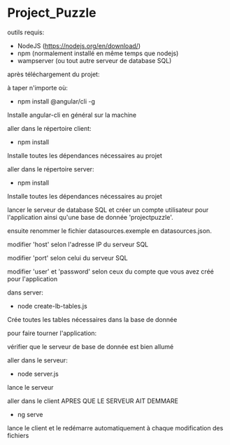 # Project_Puzzle

outils requis:

  - NodeJS (https://nodejs.org/en/download/)
  - npm (normalement installé en même temps que nodejs)
  - wampserver (ou tout autre serveur de database SQL)

après téléchargement du projet:

  à taper n'importe où:
  - npm install @angular/cli -g

  Installe angular-cli en général sur la machine

  aller dans le répertoire client:
  - npm install

  Installe toutes les dépendances nécessaires au projet

  aller dans le répertoire server:
  - npm install

  Installe toutes les dépendances nécessaires au projet

  lancer le serveur de database SQL et créer un compte utilisateur pour l'application ainsi qu'une base de donnée 'projectpuzzle'.

  ensuite renommer le fichier datasources.exemple en datasources.json.

  modifier 'host' selon l'adresse IP du serveur SQL

  modifier 'port' selon celui du serveur SQL

  modifier 'user' et 'password' selon ceux du compte que vous avez créé pour l'application

  dans server:
  - node create-lb-tables.js

  Crée toutes les tables nécessaires dans la base de donnée

pour faire tourner l'application:

  vérifier que le serveur de base de donnée est bien allumé

  aller dans le serveur:
  - node server.js

  lance le serveur

  aller dans le client APRES QUE LE SERVEUR AIT DEMMARE
  - ng serve

  lance le client et le redémarre automatiquement à chaque modification des fichiers
